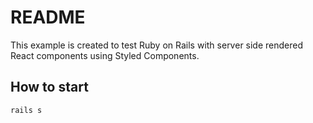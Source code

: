 # README

This example is created to test Ruby on Rails with server side rendered React components using Styled Components.

## How to start

```
rails s
```
